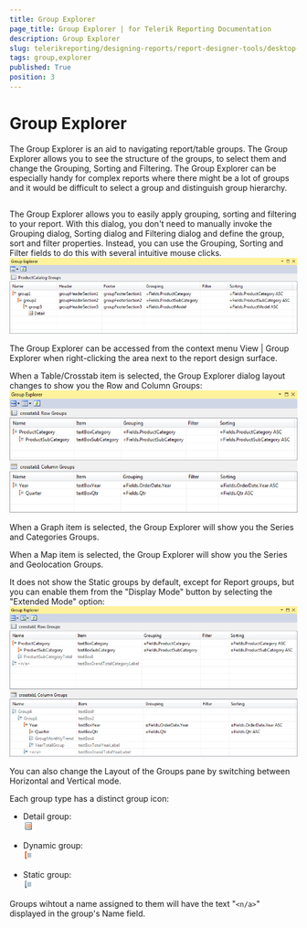 ```yaml
---
title: Group Explorer
page_title: Group Explorer | for Telerik Reporting Documentation
description: Group Explorer
slug: telerikreporting/designing-reports/report-designer-tools/desktop-designers/tools/group-explorer
tags: group,explorer
published: True
position: 3
---
```


# Group Explorer



The Group Explorer is an aid to navigating report/table groups. The Group Explorer allows you to see the structure of the groups, to select them and change the Grouping, Sorting and Filtering. The Group Explorer can be especially handy for complex reports where there might be a lot of groups and it would be difficult to select a group and distinguish group hierarchy.

## 

The Group Explorer allows you to easily apply grouping, sorting and filtering to your report. With this dialog, you don't need to manually invoke the Grouping dialog, Sorting dialog and Filtering dialog and define the group, sort and filter properties. Instead, you can use the Grouping, Sorting and Filter fields to do this with several intuitive mouse clicks.  
  ![](images/GroupExplorerReport.PNG)

The Group Explorer can be accessed from the context menu View | Group Explorer when right-clicking the area next to the report design surface.         



When a Table/Crosstab item is selected, the Group Explorer dialog layout changes to show you the Row and Column Groups:  
  ![](images/GroupExplorerStandardMode.PNG)

When a Graph item is selected, the Group Explorer will show you the Series and Categories Groups.

When a Map item is selected, the Group Explorer will show you the Series and Geolocation Groups.



It does not show the Static groups by default, except for Report groups, but you can enable them from the "Display Mode" button           by selecting the "Extended Mode" option:           
  ![](images/GroupExplorerAdvancedMode.PNG)

You can also change the Layout of the Groups pane by switching between Horizontal and Vertical mode.

Each group type has a distinct group icon:

* Detail group:  
  ![Group Explorer Detail Icon](images/GroupExplorerDetailIcon.png)

* Dynamic group:  
  ![Group Explorer Dynamic Icon](images/GroupExplorerDynamicIcon.png)

* Static group:  
  ![Group Explorer Static Icon](images/GroupExplorerStaticIcon.png)

Groups wihtout a name assigned to them will have the text "```<n/a>```" displayed in the group's Name field.
